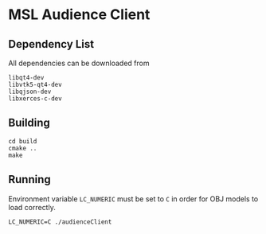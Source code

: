 # MSL Audience Client

## Dependency List

All dependencies can be downloaded from 

```
libqt4-dev
libvtk5-qt4-dev
libqjson-dev
libxerces-c-dev
```

## Building

```
cd build
cmake ..
make
```

## Running

Environment variable `LC_NUMERIC` must be set to `C` in order for OBJ models to load correctly.

```
LC_NUMERIC=C ./audienceClient
```

